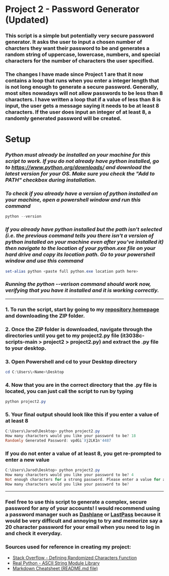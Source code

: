 # Project 2 - Password Generator (Updated)

### This script is a simple but potentially very secure password generator. It asks the user to input a chosen number of charcters they want their password to be and generates a random string of uppercase, lowercase, numbers, and special characters for the number of characters the user specified.

### The changes I have made since Project 1 are that it now contains a loop that runs when you enter a integer length that is not long enough to generate a secure password. Generally, most sites nowadays will not allow passwords to be less than 8 characters. I have written a loop that if a value of less than 8 is input, the user gets a message saying it needs to be at least 8 characters. If the user does input an integer of at least 8, a randomly generated password will be created.

# Setup

### *Python must already be installed on your machine for this script to work. If you do not already have python installed, go to https://www.python.org/downloads/ and download the latest version for your OS. Make sure you check the "Add to PATH" checkbox during installation.*

### *To check if you already have a version of python installed on your machine, open a powershell window and run this command*
```powershell
python --version
```
### *If you already have python installed but the path isn't selected (i.e. the previous command tells you there isn't a version of python installed on your machine even after you've installed it) then navigate to the location of your python.exe file on your hard drive and copy its location path. Go to your powershell window and use this command*
```powershell
set-alias python <paste full python.exe location path here> 
```
### *Running the python --verison command should work now, verifying that you have it installed and it is working correctly.*

---

### 1. To run the script, start by going to my [repository homepage](https://github.com/uc-wilso6jm/it3038c-scripts) and downloading the ZIP folder.
### 2. Once the ZIP folder is downloaded, navigate through the directories until you get to my project2.py file (it3038c-scripts-main > project2 > project2.py) and extract the .py file to your desktop.
### 3. Open Powershell and cd to your Desktop directory
```powershell
cd C:\Users\<Name>\Desktop
```
### 4. Now that you are in the correct directory that the .py file is located, you can just call the script to run by typing
```powershell
python project2.py
```

### 5. Your final output should look like this if you enter a value of at least 8
```powershell
C:\Users\Jarod\Desktop> python project2.py
How many characters would you like your password to be? 18
Randomly Generated Password: vpdGi`Xj2LK1n'4487
```

### If you do not enter a value of at least 8, you get re-prompted to enter a new value
```powershell
C:\Users\Jarod\Desktop> python project2.py
How many characters would you like your password to be? 4
Not enough characters for a strong password. Please enter a value for at least 8 characters.
How many characters would you like your password to be? 
```

---

### Feel free to use this script to generate a complex, secure password for any of your accounts! I would recommend using a password manager such as [Dashlane](https://www.dashlane.com/) or [LastPass](https://www.lastpass.com/) because it would be very difficult and annoying to try and memorize say a 20 character password for your email when you need to log in and check it everyday.


### Sources used for reference in creating my project:
- [Stack Overflow - Defining Randomized Characters Function](https://stackoverflow.com/questions/2257441/random-string-generation-with-upper-case-letters-and-digits)
- [Real Python - ASCII String Module Library](https://realpython.com/python-encodings-guide/)
- [Markdown Cheatsheet (README.md file)](https://github.com/adam-p/markdown-here/wiki/Markdown-Cheatsheet)